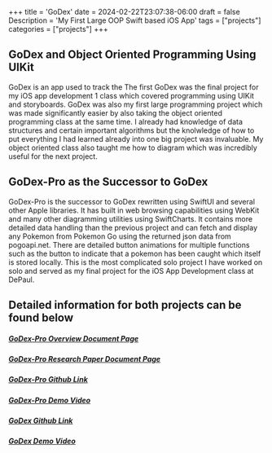 +++
title = 'GoDex'
date = 2024-02-22T23:07:38-06:00
draft = false
Description = 'My First Large OOP Swift based iOS App'
tags = ["projects"]
categories = ["projects"]
+++
## GoDex and Object Oriented Programming Using UIKit
GoDex is an app used to track the The first GoDex was the final project for my iOS app development 1 class which covered programming using UIKit and storyboards. GoDex was also my first large programming project which was made significantly easier by also taking the object oriented programming class at the same time. I already had knowledge of data structures and certain important algorithms but the knolwledge of how to put everything I had learned already into one big project was invaluable. My object oriented class also taught me how to diagram which was incredibly useful for the next project.

## GoDex-Pro as the Successor to GoDex
GoDex-Pro is the successor to GoDex rewritten using SwiftUI and several other Apple libraries. It has built in web browsing capabilities using WebKit and many other diagramming utilities using SwiftCharts. It contains more detailed data handling than the previous project and can fetch and display any Pokemon from Pokemon Go using the returned json data from pogoapi.net. There are detailed button animations for multiple functions such as the button to indicate that a pokemon has been caught which itself is stored locally. This is the most complicated solo project I have worked on solo and served as my final project for the iOS App Development class at DePaul.

## Detailed information for both projects can be found below


##### [GoDex-Pro Overview Document Page](/posts/supporting_documents/GoDex_Pro_Documentation.docx)
##### [GoDex-Pro Research Paper Document Page](/posts/supporting_documents/Research_Paper.docx)

##### [GoDex-Pro Github Link](https://github.com/tjvvergin/GoDex-Pro)
##### [GoDex-Pro Demo Video](https://youtu.be/_XAcI0LCONk)


##### [GoDex Github Link](https://github.com/tjvvergin/GoDex)
##### [GoDex Demo Video](https://youtu.be/TaLvy22EqrU)


